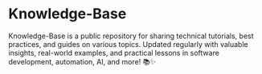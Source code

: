 # Knowledge-Base
Knowledge-Base is a public repository for sharing technical tutorials, best practices, and guides on various topics. Updated regularly with valuable insights, real-world examples, and practical lessons in software development, automation, AI, and more! 📚✨
